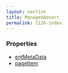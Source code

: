```yaml
---
layout: section
title: ManagedAdvert
permalink: 1126-index
---
```


### Properties

* [entMetaData](Properties/entMetaData.md)
* [pageItem](Properties/pageItem.md)